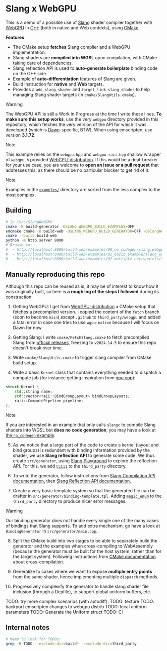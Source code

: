 Slang x WebGPU
==============

This is a demo of a possible use of [Slang](https://shader-slang.com/) shader compiler together with [WebGPU](https://www.w3.org/TR/webgpu/) in [C++](https://eliemichel.github.io/LearnWebGPU/) (both in native and Web contexts), using [CMake](https://cmake.org/).

**Features**

- The CMake setup **fetches** Slang compiler and a WebGPU implementation.
- Slang shaders are **compiled into WGSL** upon compilation, with CMake taking care of dependencies.
- Slang reflection API is used to **auto-generate boilerplate** binding code on the C++ side.
- Example of **auto-differentiation** features of Slang are given.
- Build instruction for **native** and **Web** targets.
- Provides a `add_slang_shader` and `target_link_slang_shader` to help managing Slang shader targets (in `cmake/SlangUtils.cmake`).

> [!WARNING]
> The WebGPU API is still a Work in Progress at the time I write these lines. **To make sure this setup works**, use the very `webgpu` directory provided in this repository, which fetches the very version of the API for which it was developed (which is [Dawn](https://dawn.googlesource.com/dawn)-specific, BTW). When using emscripten, use version **3.1.72**.

> [!NOTE]
> This example relies on the `webgpu.hpp` and `webgpu-raii.hpp` shallow wrapper of `webgpu.h` provided [WebGPU-distribution](https://github.com/eliemichel/WebGPU-distribution). If this would be a deal-breaker for your use case, you are welcome to **open an issue or a pull request** that addresses this, as there should be no particular blocker to get rid of it.

> [!NOTE]
> Examples in the [`examples/`](examples) directory are sorted from the less complex to the most complex.

Building
--------

```bash
# In /src/SlangWebGPU
cmake -B build-generator -DSLANG_WEBGPU_BUILD_EXAMPLES=OFF
emcmake cmake -B build-web -DSLANG_WEBGPU_BUILD_GENERATOR=OFF -DSlangWebGPU_Generator_DIR=/src/SlangWebGPU/build-generator
cmake --build build-web
python -m http.server 8000
# Browse to:
#  - http://localhost:8000/build-web/examples/00_no_codegen/slang_webgpu_example_no_codegen.html
#  - http://localhost:8000/build-web/examples/01_basic_example/slang_webgpu_example.html
#  - http://localhost:8000/build-web/examples/02_multiple_entrypoints/slang_webgpu_example_multiple_entrypoints.html
```

Manually reproducing this repo
------------------------------

Although this repo can be reused as is, it may be of interest to know how it was originally built, so here is **a rough log of the steps I followed** during its construction:

1. Getting WebGPU: I get from [WebGPU-distribution](https://github.com/eliemichel/WebGPU-distribution) a CMake setup that fetches a precompiled version. I copied the content of the `fetch` branch (soon to become `main`) except `.github` to `third_party/webgpu` and added a fatal error in case one tries to use `wgpu-native` because I will focus on Dawn for now.

2. Getting Slang: I write `cmake/FetchSlang.cmake` to fetch precompiled Slang from [official releases](https://github.com/shader-slang/slang/releases), freezing to `v2024.14.5` to ensure this repo doesn't break over time.

3. Write `cmake/SlangUtils.cmake` to trigger slang compiler from CMake build setup.

4. Write a basic `Kernel` class that contains everything needed to dispatch a compute job (for instance getting inspiration from [gpu.cpp](https://github.com/AnswerDotAI/gpu.cpp)):

```C++
struct Kernel {
	std::string name;
	std::vector<raii::BindGroupLayout> bindGroupLayouts;
	raii::ComputePipeline pipeline;
};
```

> [!NOTE]
> If you are interested in an example that only calls `slangc` to compile Slang shaders into WGSL but **does no code generation**, you may have a look at [the `no_codegen` example](examples/no_codegen).

5. As we notice that a large part of the code to create a kernel (layout and bind groups) is redundant with binding information provided by the shader, we use **Slang reflection API** to generate some code. We thus create `src/generator`, using [Slang Playground](https://shader-slang.com/slang-playground/) to explore the reflection API. For this, we add [`CLI11`](https://github.com/CLIUtils/CLI11) to the `third_party` directory.

6. To write the generator, follow instructions from [Slang Compilation API documentation](https://shader-slang.com/slang/user-guide/compiling#using-the-compilation-api), then [Slang Reflection API documentation](https://shader-slang.com/slang/user-guide/reflection.html).

7. Create a very basic template system so that the generated file can be drafter in `src/generator/binding-template.tpl`. Adding [`magic_enum`](https://github.com/Neargye/magic_enum) to the `third_party` directory to produce nicer error messages.

> [!WARNING]
> Our binding generator does not handle every single one of the many cases of bindings that Slang supports. To add extra mechanism, go have a look at `BindingGenerator` in `src/generator/main.cpp`.

8. Split the CMake build into two stages to be able to separately build the generator and the examples when cross-compiling to WebAssembly (because the generator must be built for the host system, rather than for the target system). Following instructions from [CMake documentation](https://cmake.org/cmake/help/book/mastering-cmake/chapter/Cross%20Compiling%20With%20CMake.html#running-executables-built-in-the-project) about cross-compilation.

9. Generalize to cases where we want to expose **multiple entry points** from the same shader, hence implementing multiple `dispatch` methods.

10. Progressively complexify the generator to handle slang shader file inclusion (through a Depfile), to support global uniform buffers, etc.

TODO: try more complex scenarios (with autodiff).
TODO: texture
TODO: backport emscripten changes to webgpu distrib
TODO: local uniform parameters
TODO: Generate the Uniform struct
TODO: CI

Internal notes
--------------

```bash
# Memo to look for TODOs:
grep -R TODO --exclude-dir=build* --exclude-dir=third_party
```
